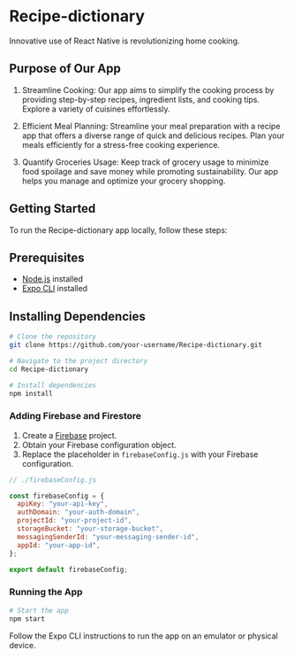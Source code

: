 # Recipe-dictionary
Innovative use of React Native is revolutionizing home cooking.

## Purpose of Our App

1. Streamline Cooking:
   Our app aims to simplify the cooking process by providing step-by-step recipes, ingredient lists, and cooking tips. Explore a variety of cuisines effortlessly.

2. Efficient Meal Planning:
   Streamline your meal preparation with a recipe app that offers a diverse range of quick and delicious recipes. Plan your meals efficiently for a stress-free cooking experience.

3. Quantify Groceries Usage:
   Keep track of grocery usage to minimize food spoilage and save money while promoting sustainability. Our app helps you manage and optimize your grocery shopping.

## Getting Started

To run the Recipe-dictionary app locally, follow these steps:

## Prerequisites

- [Node.js](https://nodejs.org/) installed
- [Expo CLI](https://docs.expo.dev/get-started/installation/) installed

## Installing Dependencies

```bash
# Clone the repository
git clone https://github.com/your-username/Recipe-dictionary.git

# Navigate to the project directory
cd Recipe-dictionary

# Install dependencies
npm install
```

### Adding Firebase and Firestore

1. Create a [Firebase](https://firebase.google.com/) project.
2. Obtain your Firebase configuration object.
3. Replace the placeholder in `firebaseConfig.js` with your Firebase configuration.

```javascript
// ./firebaseConfig.js

const firebaseConfig = {
  apiKey: "your-api-key",
  authDomain: "your-auth-domain",
  projectId: "your-project-id",
  storageBucket: "your-storage-bucket",
  messagingSenderId: "your-messaging-sender-id",
  appId: "your-app-id",
};

export default firebaseConfig;
```

### Running the App

```bash
# Start the app
npm start
```

Follow the Expo CLI instructions to run the app on an emulator or physical device.

